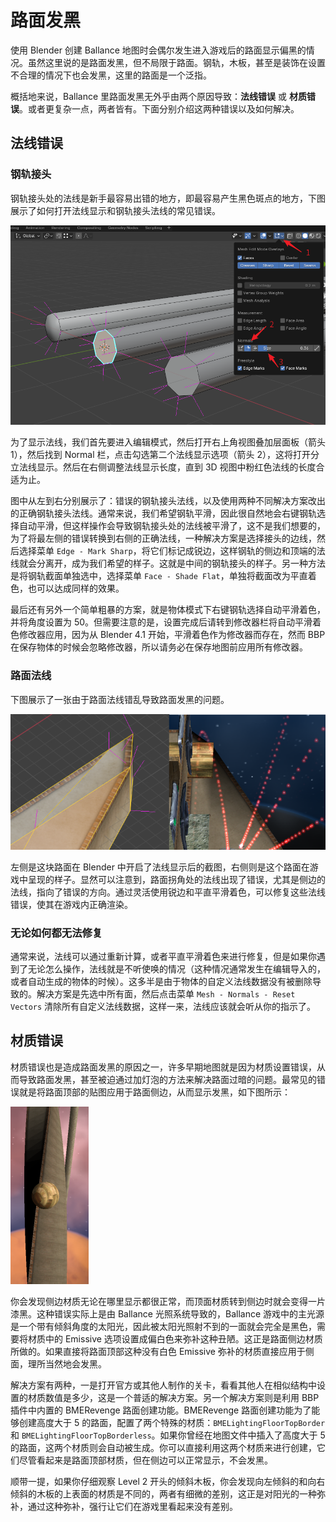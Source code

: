 # 路面发黑

使用 Blender 创建 Ballance 地图时会偶尔发生进入游戏后的路面显示偏黑的情况。虽然这里说的是路面发黑，但不局限于路面。钢轨，木板，甚至是装饰在设置不合理的情况下也会发黑，这里的路面是一个泛指。

概括地来说，Ballance 里路面发黑无外乎由两个原因导致：**法线错误** 或 **材质错误**。或者更复杂一点，两者皆有。下面分别介绍这两种错误以及如何解决。

## 法线错误

### 钢轨接头

钢轨接头处的法线是新手最容易出错的地方，即最容易产生黑色斑点的地方，下图展示了如何打开法线显示和钢轨接头法线的常见错误。

![rail_cap_normal](../../../imgs/rail_cap_normal.png)

为了显示法线，我们首先要进入编辑模式，然后打开右上角视图叠加层面板（箭头 1），然后找到 Normal 栏，点击勾选第二个法线显示选项（箭头 2），这将打开分立法线显示。然后在右侧调整法线显示长度，直到 3D 视图中粉红色法线的长度合适为止。

图中从左到右分别展示了：错误的钢轨接头法线，以及使用两种不同解决方案改出的正确钢轨接头法线。通常来说，我们希望钢轨平滑，因此很自然地会右键钢轨选择自动平滑，但这样操作会导致钢轨接头处的法线被平滑了，这不是我们想要的，为了将最左侧的错误转换到右侧的正确法线，一种解决方案是选择接头的边线，然后选择菜单 `Edge - Mark Sharp`，将它们标记成锐边，这样钢轨的侧边和顶端的法线就会分离开，成为我们希望的样子。这就是中间的钢轨接头的样子。另一种方法是将钢轨截面单独选中，选择菜单 `Face - Shade Flat`，单独将截面改为平直着色，也可以达成同样的效果。

最后还有另外一个简单粗暴的方案，就是物体模式下右键钢轨选择自动平滑着色，并将角度设置为 50。但需要注意的是，设置完成后请转到修改器栏将自动平滑着色修改器应用，因为从 Blender 4.1 开始，平滑着色作为修改器而存在，然而 BBP 在保存物体的时候会忽略修改器，所以请务必在保存地图前应用所有修改器。

### 路面法线

下图展示了一张由于路面法线错乱导致路面发黑的问题。

![black_floor](../../../imgs/black_floor.png)

左侧是这块路面在 Blender 中开启了法线显示后的截图，右侧则是这个路面在游戏中呈现的样子。显然可以注意到，路面拐角处的法线出现了错误，尤其是侧边的法线，指向了错误的方向。通过灵活使用锐边和平直平滑着色，可以修复这些法线错误，使其在游戏内正确渲染。

### 无论如何都无法修复

通常来说，法线可以通过重新计算，或者平直平滑着色来进行修复，但是如果你遇到了无论怎么操作，法线就是不听使唤的情况（这种情况通常发生在编辑导入的，或者自动生成的物体的时候）。这多半是由于物体的自定义法线数据没有被删除导致的。解决方案是先选中所有面，然后点击菜单 `Mesh - Normals - Reset Vectors` 清除所有自定义法线数据，这样一来，法线应该就会听从你的指示了。

## 材质错误

材质错误也是造成路面发黑的原因之一，许多早期地图就是因为材质设置错误，从而导致路面发黑，甚至被迫通过加灯泡的方法来解决路面过暗的问题。最常见的错误就是将路面顶部的贴图应用于路面侧边，从而显示发黑，如下图所示：

![black_side](../../../imgs/black_side.png)

你会发现侧边材质无论在哪里显示都很正常，而顶面材质转到侧边时就会变得一片漆黑。这种错误实际上是由 Ballance 光照系统导致的，Ballance 游戏中的主光源是一个带有倾斜角度的太阳光，因此被太阳光照射不到的一面就会完全是黑色，需要将材质中的 Emissive 选项设置成偏白色来弥补这种丑陋。这正是路面侧边材质所做的。如果直接将路面顶部这种没有白色 Emissive 弥补的材质直接应用于侧面，理所当然地会发黑。

解决方案有两种，一是打开官方或其他人制作的关卡，看看其他人在相似结构中设置的材质数值是多少，这是一个普适的解决方案。另一个解决方案则是利用 BBP 插件中内置的 BMERevenge 路面创建功能。BMERevenge 路面创建功能为了能够创建高度大于 5 的路面，配置了两个特殊的材质：`BMELightingFloorTopBorder` 和 `BMELightingFloorTopBorderless`。如果你曾经在地图文件中插入了高度大于 5 的路面，这两个材质则会自动被生成。你可以直接利用这两个材质来进行创建，它们尽管看起来是路面顶部材质，但在侧边可以正常显示，不会发黑。

顺带一提，如果你仔细观察 Level 2 开头的倾斜木板，你会发现向左倾斜的和向右倾斜的木板的上表面的材质是不同的，两者有细微的差别，这正是对阳光的一种弥补，通过这种弥补，强行让它们在游戏里看起来没有差别。
